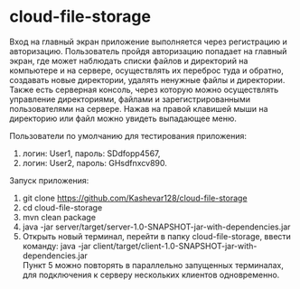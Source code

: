 # cloud-file-storage

Вход на главный экран приложение выполняется через регистрацию и авторизацию. 
Пользователь пройдя авторизацию попадает на главный экран, где может наблюдать
списки файлов и директорий на компьютере и на сервере, осуществлять их переброс
туда и обратно, создавать новые директории, удалять ненужные файлы и директории.
Также есть серверная консоль, через которую можно осуществлять управление директориями,
файлами и зарегистрированными пользователями на сервере. Нажав на правой клавишей мыши на
директорию или файл можно увидеть выпадающее меню.

Пользователи по умолчанию для тестирования приложения:
1. логин: User1, пароль: SDdfopp4567,
2. логин: User2, пароль: GHsdfnxcv890.

Запуск приложения:
1. git clone https://github.com/Kashevar128/cloud-file-storage
2. cd cloud-file-storage
3. mvn clean package
4. java -jar server/target/server-1.0-SNAPSHOT-jar-with-dependencies.jar
5. Открыть новый терминал, перейти в папку cloud-file-storage, ввести команду:
java -jar client/target/client-1.0-SNAPSHOT-jar-with-dependencies.jar    
Пункт 5 можно повторять в параллельно запущенных терминалах, для подключения к серверу
нескольких клиентов одновременно.
